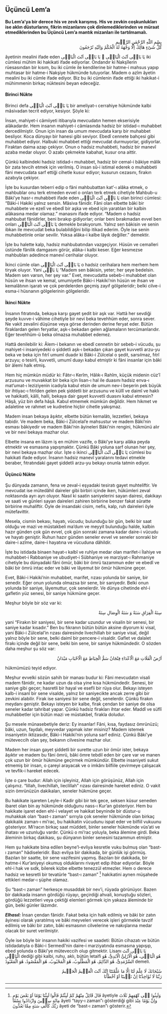 ## Üçüncü Lem’a
**Bu Lem’a’ya bir derece his ve zevk karışmış. His ve zevkin coşkunlukları ise aklın düsturlarını, fikrin mizanlarını çok dinlemediklerinden ve müraat etmediklerinden bu Üçüncü Lem’a mantık mizanları ile tartılmamalı.**

<p class="arabic" dir="rtl">بِسْمِ اللّٰهِ الرَّحْمٰنِ الرَّحٖيمِ<br/>كُلُّ شَىْءٍ هَالِكٌ اِلَّا وَجْهَهُ لَهُ الْحُكْمُ وَاِلَيْهِ تُرْجَعُونَ</p>

âyetinin mealini ifade eden <span class="arabic" dir="rtl">يَا بَاقٖى اَنْتَ الْبَاقٖى ۞ يَا بَاقٖى اَنْتَ الْبَاقٖى</span> iki cümlesi mühim iki hakikati ifade ediyorlar. Ondandır ki Nakşîlerin rüesasından bir kısım, bu iki cümle ile kendilerine bir hatme-i mahsus yapıp muhtasar bir hatme-i Nakşiye hükmünde tutuyorlar. Madem o azîm âyetin mealini bu iki cümle ifade ediyor. Biz bu iki cümlenin ifade ettiği iki hakikat-i mühimmenin birkaç nüktesini beyan edeceğiz.

#### Birinci Nükte
Birinci defa <span class="arabic" dir="rtl">يَا بَاقٖى اَنْتَ الْبَاقٖى</span> bir ameliyat-ı cerrahiye hükmünde kalbi mâsivadan tecrit ediyor, kesiyor. Şöyle ki:

İnsan, mahiyet-i câmiiyeti itibarıyla mevcudatın hemen ekserisiyle alâkadardır. Hem insanın mahiyet-i câmiasında hadsiz bir istidad-ı muhabbet dercedilmiştir. Onun için insan da umum mevcudata karşı bir muhabbet besliyor. Koca dünyayı bir hanesi gibi seviyor. Ebedî cennete bahçesi gibi muhabbet ediyor. Halbuki muhabbet ettiği mevcudat durmuyorlar, gidiyorlar. Firaktan daima azap çekiyor. Onun o hadsiz muhabbeti, hadsiz bir manevî azaba medar oluyor. O azabı çekmekte kabahat, kusur ona aittir.

Çünkü kalbindeki hadsiz istidad-ı muhabbet, hadsiz bir cemal-i bâkiye mâlik bir zata tevcih etmek için verilmiş. O insan sû-i istimal ederek o muhabbeti fâni mevcudata sarf ettiği cihetle kusur ediyor; kusurun cezasını, firakın azabıyla çekiyor.

İşte bu kusurdan teberri edip o fâni mahbubattan kat’-ı alâka etmek, o mahbublar onu terk etmeden evvel o onları terk etmek cihetiyle Mahbub-u Bâki’ye hasr-ı muhabbeti ifade eden <span class="arabic" dir="rtl">يَا بَاقٖى اَنْتَ الْبَاقٖى</span> olan birinci cümlesi: “Bâki-i Hakiki yalnız sensin. Mâsiva fânidir. Fâni olan elbette bâki bir muhabbete ve ezelî ve ebedî bir aşka ve ebed için yaratılan bir kalbin alâkasına medar olamaz.” manasını ifade ediyor. “Madem o hadsiz mahbubat fânidirler, beni bırakıp gidiyorlar; onlar beni bırakmadan evvel ben onları <span class="arabic" dir="rtl">يَا بَاقٖى اَنْتَ الْبَاقٖى</span> demekle bırakıyorum. Yalnız sen bâkisin ve senin ibkan ile mevcudat beka bulabildiğini bilip itikad ederim. Öyle ise senin muhabbetinle onlar sevilir. Yoksa alâka-i kalbe lâyık değiller.” demektir.

İşte bu halette kalp, hadsiz mahbubatından vazgeçiyor. Hüsün ve cemalleri üstünde fânilik damgasını görür, alâka-i kalbi keser. Eğer kesmezse mahbubları adedince manevî cerihalar oluyor.

İkinci cümle olan <span class="arabic" dir="rtl">يَا بَاقٖى اَنْتَ الْبَاقٖى</span> o hadsiz cerihalara hem merhem hem tiryak oluyor. Yani <span class="arabic" dir="rtl">يَا بَاقٖى</span> “Madem sen bâkisin, yeter; her şeye bedelsin. Madem sen varsın, her şey var.” Evet, mevcudatta sebeb-i muhabbet olan hüsün ve ihsan ve kemal, umumiyetle Bâki-i Hakiki’nin hüsün ve ihsan ve kemalâtının işaratı ve çok perdelerden geçmiş zayıf gölgeleridir; belki cilve-i esma-i hüsnanın gölgelerinin gölgeleridir.

#### İkinci Nükte
İnsanın fıtratında, bekaya karşı gayet şedit bir aşk var. Hattâ her sevdiği şeyde kuvve-i vâhime cihetiyle bir nevi beka tevehhüm eder, sonra sever. Ne vakit zevalini düşünse veya görse derinden derine feryat eder. Bütün firaklardan gelen feryatlar, aşk-ı bekadan gelen ağlamaların tercümanlarıdır. Eğer tevehhüm-ü beka olmazsa muhabbet edemez.

Hattâ denilebilir ki: Âlem-i bekanın ve ebedî cennetin bir sebeb-i vücudu, şu mahiyet-i insaniyedeki o şiddetli aşk-ı bekadan çıkan gayet kuvvetli arzu-yu beka ve beka için fıtrî umumî duadır ki Bâki-i Zülcelal o şedit, sarsılmaz, fıtrî arzuyu; o tesirli, kuvvetli, umumî duayı kabul etmiştir ki fâni insanlar için bâki bir âlemi halk etmiş.

Hem hiç mümkün müdür ki: Fâtır-ı Kerîm, Hâlık-ı Rahîm, küçük midenin cüz’î arzusunu ve muvakkat bir beka için lisan-ı hal ile duasını hadsiz enva-ı mat’umat-ı leziziyenin icadıyla kabul etsin de umum nev-i beşerin pek büyük bir ihtiyac-ı fıtrîden gelen pek şiddetli bir arzusunu ve küllî ve daimî ve haklı ve hakikatli, kālli, halli, bekaya dair gayet kuvvetli duasını kabul etmesin? Hâşâ, yüz bin defa hâşâ. Kabul etmemek mümkün değildir. Hem hikmet ve adaletine ve rahmet ve kudretine hiçbir cihetle yakışmaz.

Madem insan bekaya âşıktır, elbette bütün kemalâtı, lezzetleri, bekaya tabidir. Ve madem beka, Bâki-i Zülcelal’e mahsustur ve madem Bâki’nin esması bâkiyedir ve madem Bâki’nin âyineleri Bâki’nin rengini, hükmünü alır ve bir nevi bekaya mazhar olur.

Elbette insana en lâzım iş en mühim vazife, o Bâki’ye karşı alâka peyda etmektir ve esmasına yapışmaktır. Çünkü Bâki yoluna sarf olunan her şey, bir nevi bekaya mazhar olur. İşte o ikinci <span class="arabic" dir="rtl">يَا بَاقٖى اَنْتَ الْبَاقٖى</span> cümlesi bu hakikati ifade ediyor. İnsanın hadsiz manevî yaralarını tedavi etmekle beraber, fıtratındaki gayet şiddetli arzu-yu bekayı onunla tatmin ediyor.

#### Üçüncü Nükte
Şu dünyada zamanın, fena ve zeval-i eşyadaki tesiratı gayet muhteliftir. Ve mevcudat ise mütedâhil daireler gibi birbiri içinde iken, hükümleri zeval noktasında ayrı ayrı oluyor. Nasıl ki saatin saniyelerini sayan dairesi, dakikayı ve saati ve günleri sayan daireleri zahiren birbirine benzer fakat süratte birbirine muhaliftir. Öyle de insandaki cisim, nefis, kalp, ruh daireleri öyle mütefavittir.

Mesela, cismin bekası, hayatı, vücudu; bulunduğu bir gün, belki bir saat olduğu ve mazi ve müstakbeli ma’dum ve meyyit bulunduğu halde, kalbin hazır günden çok gün evvel, çok gün sonraki zamana kadar daire-i vücudu ve hayatı geniştir. Ruhun hazır günden seneler evvel ve seneler sonraki bir daire-i azîme, daire-i hayatına ve vücuduna dâhildir.

İşte bu istidada binaen hayat-ı kalbî ve ruhîye medar olan marifet-i İlahiye ve muhabbet-i Rabbaniye ve ubudiyet-i Sübhaniye ve marziyat-ı Rahmaniye cihetiyle bu dünyadaki fâni ömür, bâki bir ömrü tazammun eder ve ebedî ve bâki bir ömrü intac eder ve bâki ve lâyemut bir ömür hükmüne geçer.

Evet, Bâki-i Hakiki’nin muhabbet, marifet, rızası yolunda bir saniye, bir senedir. Eğer onun yolunda olmazsa bir sene, bir saniyedir. Belki onun yolunda bir saniye, lâyemuttur, çok senelerdir. Ve dünya cihetinde ehl-i gafletin yüz senesi, bir saniye hükmüne geçer.

Meşhur böyle bir söz var ki:

<p class="arabic" dir="rtl">سِنَةُ الْفِرَاقِ سَنَةٌ وَ سَنَةُ الْوِصَالِ سِنَةٌ</p>

yani “Firakın bir saniyesi, bir sene kadar uzundur ve visalin bir senesi, bir saniye kadar kısadır.” Ben bu fıkranın bütün bütün aksine diyorum ki visal, yani Bâki-i Zülcelal’in rızası dairesinde livechillah bir saniye visal, değil yalnız böyle bir sene, belki daimî bir pencere-i visaldir. Gaflet ve dalalet firakı içinde değil bir sene, belki bin sene, bir saniye hükmündedir. O sözden daha meşhur şu söz var:

<p class="arabic" dir="rtl">اَرْضُ الْفَلَاتِ مَعَ الْاَعْدَاءِ فِنْجَانٌ سَمُّ الْخِيَاطِ مَعَ الْاَحْبَابِ مَيْدَانٌ</p>

hükmümüzü teyid ediyor.

Meşhur evvelki sözün sahih bir manası budur ki: Fâni mevcudatın visali madem fânidir, ne kadar uzun da olsa yine kısa hükmündedir. Senesi, bir saniye gibi geçer; hasretli bir hayal ve esefli bir rüya olur. Bekayı isteyen kalb-i insanî bir sene visalde, yalnız bir saniyecikte ancak zerre gibi bir zevkini alabilir. Firak ise saniyesi bir sene değil, senelerdir. Çünkü firakın meydanı geniştir. Bekayı isteyen bir kalbe, firak çendan bir saniye de olsa seneler kadar tahribat yapar. Çünkü hadsiz firakları ihtar eder. Maddî ve süflî muhabbetler için bütün mazi ve müstakbel, firakla doludur.

Şu mesele münasebetiyle deriz: Ey insanlar! Fâni, kısa, faydasız ömrünüzü; bâki, uzun, faydalı, meyvedar yapmak ister misiniz? Madem istemek insaniyetin iktizasıdır, Bâki-i Hakiki’nin yoluna sarf ediniz. Çünkü Bâki’ye müteveccih olan şey, bekanın cilvesine mazhar olur.

Madem her insan gayet şiddetli bir surette uzun bir ömür ister, bekaya âşıktır ve madem bu fâni ömrü, bâki ömre tebdil eden bir çare var ve manen çok uzun bir ömür hükmüne geçirmek mümkündür. Elbette insaniyeti sukut etmemiş bir insan, o çareyi arayacak ve o imkânı bilfiile çevirmeye çalışacak ve tevfik-i hareket edecek.

İşte o çare budur: Allah için işleyiniz, Allah için görüşünüz, Allah için çalışınız. “lillah, livechillah, lieclillah” rızası dairesinde hareket ediniz. O vakit sizin ömrünüzün dakikaları, seneler hükmüne geçer.

Bu hakikate işareten Leyle-i Kadir gibi bir tek gece, seksen küsur seneden ibaret olan bin ay hükmünde olduğunu nass-ı Kur’an gösteriyor. Hem bu hakikate işaret eden ehl-i velayet ve hakikat beyninde bir düstur-u muhakkak olan “bast-ı zaman” sırrıyla çok seneler hükmünde olan birkaç dakikalık zaman-ı mi’rac, bu hakikatin vücudunu ispat eder ve bilfiil vukuunu gösteriyor. Mi’racın birkaç saat müddeti, binler seneler hükmünde vüs’ati ve ihatası ve uzunluğu vardır. Çünkü o mi’rac yoluyla, beka âlemine girdi. Beka âleminin birkaç dakikası, şu dünyanın binler senesini tazammun etmiştir.

Hem şu hakikate bina edilen beyne’l-evliya kesretle vuku bulmuş olan “bast-ı zaman” hâdiseleridir. Bazı evliya bir dakikada, bir günlük işi görmüş. Bazıları bir saatte, bir sene vazifesini yapmış. Bazıları bir dakikada, bir hatme-i Kur’aniyeyi okumuş olduklarını rivayet edip ihbar ediyorlar. Böyle ehl-i hak ve sıdk, bilerek kizbe elbette tenezzül etmezler. Hem o derece hadsiz ve kesretli bir tevatürle “bast-ı zaman” [^Hâşiye1] hakikatini aynen müşahede ettikleri medar-ı şüphe olamaz.

Şu “bast-ı zaman” herkesçe musaddak bir nev’i, rüyada görünüyor. Bazen bir dakikada insanın gördüğü rüyayı, geçirdiği ahvali, konuştuğu sözleri, gördüğü lezzetleri veya çektiği elemleri görmek için yakaza âleminde bir gün, belki günler lâzımdır.

***Elhasıl:*** İnsan çendan fânidir. Fakat beka için halk edilmiş ve bâki bir zatın âyinesi olarak yaratılmış ve bâki meyveleri verecek işleri görmekle tavzif edilmiş ve bâki bir zatın, bâki esmasının cilvelerine ve nakışlarına medar olacak bir suret verilmiştir.

Öyle ise böyle bir insanın hakiki vazifesi ve saadeti: Bütün cihazatı ve bütün istidadatıyla o Bâki-i Sermedî’nin daire-i marziyatında esmasına yapışıp, ebed yolunda o Bâki’ye müteveccih olup gitmektir. Lisanı <span class="arabic" dir="rtl">يَا بَاقٖى اَنْتَ الْبَاقٖى</span> dediği gibi kalbi, ruhu, aklı, bütün letaifi <span class="arabic" dir="rtl">هُوَ الْبَاقٖى، هُوَ الْاَزَلِىُّ الْاَبَدِىُّ، هُوَ السَّرْمَدِىُّ، هُوَ الدَّائِمُ، هُوَ الْمَطْلُوبُ، هُوَ الْمَحْبُوبُ، هُوَ الْمَقْصُودُ، هُوَ الْمَعْبُودُ</span> demeli.

<p class="arabic" dir="rtl">سُبْحَانَكَ لَا عِلْمَ لَنَٓا اِلَّا مَا عَلَّمْتَنَٓا اِنَّكَ اَنْتَ الْعَلٖيمُ الْحَكٖيمُ<br/>رَبَّنَا لَا تُؤَاخِذْنَٓا اِنْ نَسٖينَٓا اَوْ اَخْطَاْنَا</p>

***

[^Hâşiye1]: <span class="arabic" dir="rtl">قَالَ قَٓائِلٌ مِنْهُمْ كَمْ لَبِثْتُمْ قَالُوا لَبِثْنَا يَوْمًا اَوْ بَعْضَ يَوْمٍ</span> âyetiyle <span class="arabic" dir="rtl">وَلَبِثُوا فٖى كَهْفِهِمْ ثَلَاثَ مِائَةٍ سِنٖينَ وَازْدَادُوا تِسْعًا</span> âyeti “tayy-ı zaman”ı gösterdiği gibi <span class="arabic" dir="rtl">وَاِنَّ يَوْمًا عِنْدَ رَبِّكَ كَاَلْفِ سَنَةٍ مِمَّا تَعُدُّونَ</span> âyeti de “bast-ı zaman”ı gösterir.

